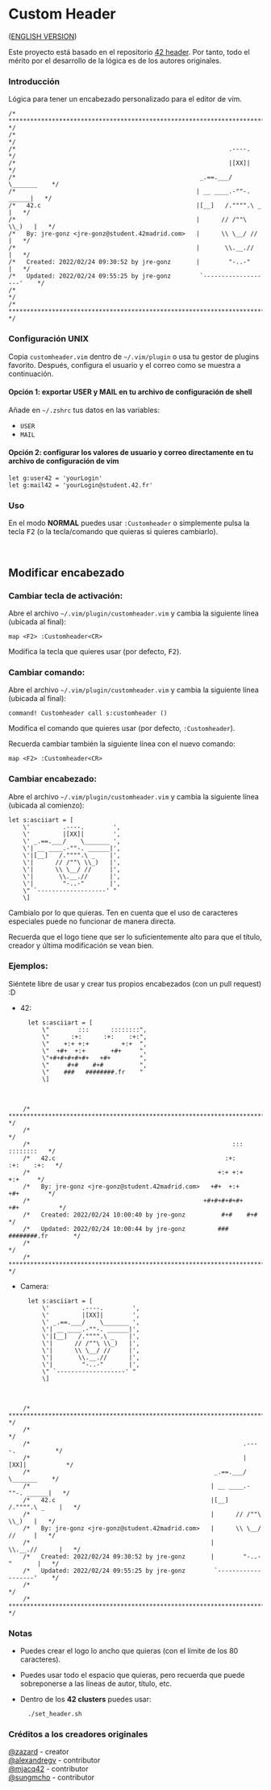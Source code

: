 # Custom Header

([ENGLISH VERSION](./README.md))

Este proyecto está basado en el repositorio [42 header](https://github.com/42Paris/42header). Por tanto, todo el mérito por el desarrollo de la lógica es de los autores originales.


### **Introducción**

Lógica para tener un encabezado personalizado para el editor de vim.


	/* ************************************************************************** */
	/*                                                                            */
	/*                                                           .----.           */
	/*                                                           |[XX]|           */
	/*                                                   _.==.___/    \_______    */
	/*                                                  | __ ____.-""-. ______|   */
	/*   42.c                                           |[__]   /."""".\ _    |   */
	/*                                                  |      // /""\ \\_)   |   */
	/*   By: jre-gonz <jre-gonz@student.42madrid.com>   |      \\ \__/ //     |   */
	/*                                                  |       \\.__.//      |   */
	/*   Created: 2022/02/24 09:30:52 by jre-gonz       |        "-..-"       |   */
	/*   Updated: 2022/02/24 09:55:25 by jre-gonz        `-------------------'    */
	/*                                                                            */
	/* ************************************************************************** */


### **Configuración UNIX**

Copia `customheader.vim` dentro de `~/.vim/plugin` o usa tu gestor de plugins favorito. Después, configura el usuario y el correo como se muestra a continuación.

#### Opción 1: exportar USER y MAIL en tu archivo de configuración de shell

Añade en `~/.zshrc` tus datos en las variables:

+ `USER`
+ `MAIL`

#### Opción 2: configurar los valores de usuario y correo directamente en tu archivo de configuración de vim

```vim
let g:user42 = 'yourLogin'
let g:mail42 = 'yourLogin@student.42.fr'
```

### **Uso**

En el modo **NORMAL** puedes usar `:Customheader` o simplemente pulsa la tecla <kbd>F2</kbd> (o la tecla/comando que quieras si quieres cambiarlo).

<br>

## **Modificar encabezado**

### **Cambiar tecla de activación**:
Abre el archivo `~/.vim/plugin/customheader.vim` y cambia la siguiente línea (ubicada al final):

	map <F2> :Customheader<CR>

Modifica la tecla que quieres usar (por defecto, <kbd>F2</kbd>).

### **Cambiar comando**:
Abre el archivo `~/.vim/plugin/customheader.vim` y cambia la siguiente línea (ubicada al final):

	command! Customheader call s:customheader ()

Modifica el comando que quieres usar (por defecto, `:Customheader`).

Recuerda cambiar también la siguiente línea con el nuevo comando:

	map <F2> :Customheader<CR>


### **Cambiar encabezado**:
Abre el archivo `~/.vim/plugin/customheader.vim` y cambia la siguiente línea (ubicada al comienzo):

	let s:asciiart = [
		\'         .----.        ',
		\'         |[XX]|        ',
		\' _.==.___/    \_______ ',
		\'| __ ____.-""-. ______|',
		\'|[__]   /."""".\ _    |',
		\'|      // /""\ \\_)   |',
		\'|      \\ \__/ //     |',
		\'|       \\.__.//      |',
		\'|        "-..-"       |',
		\" `-------------------' "
		\]

Cambialo por lo que quieras. Ten en cuenta que el uso de caracteres especiales puede no funcionar de manera directa.

Recuerda que el logo tiene que ser lo suficientemente alto para que el título, creador y última modificación se vean bien.

### **Ejemplos**:
Siéntete libre de usar y crear tus propios encabezados (con un pull request) :D

- 42:

		let s:asciiart = [
			\"        :::      ::::::::",
			\"      :+:      :+:    :+:",
			\"    +:+ +:+         +:+  ",
			\"  +#+  +:+       +#+     ",
			\"+#+#+#+#+#+   +#+        ",
			\"     #+#    #+#          ",
			\"    ###   ########.fr    "
			\]
<br>

		/* ************************************************************************** */
		/*                                                                            */
		/*                                                        :::      ::::::::   */
		/*   42.c                                               :+:      :+:    :+:   */
		/*                                                    +:+ +:+         +:+     */
		/*   By: jre-gonz <jre-gonz@student.42madrid.com>   +#+  +:+       +#+        */
		/*                                                +#+#+#+#+#+   +#+           */
		/*   Created: 2022/02/24 10:00:40 by jre-gonz          #+#    #+#             */
		/*   Updated: 2022/02/24 10:00:44 by jre-gonz         ###   ########.fr       */
		/*                                                                            */
		/* ************************************************************************** */

- Camera:

		let s:asciiart = [
			\'         .----.        ',
			\'         |[XX]|        ',
			\' _.==.___/    \_______ ',
			\'| __ ____.-""-. ______|',
			\'|[__]   /."""".\ _    |',
			\'|      // /""\ \\_)   |',
			\'|      \\ \__/ //     |',
			\'|       \\.__.//      |',
			\'|        "-..-"       |',
			\" `-------------------' "
			\]
<br>

		/* ************************************************************************** */
		/*                                                                            */
		/*                                                           .----.           */
		/*                                                           |[XX]|           */
		/*                                                   _.==.___/    \_______    */
		/*                                                  | __ ____.-""-. ______|   */
		/*   42.c                                           |[__]   /."""".\ _    |   */
		/*                                                  |      // /""\ \\_)   |   */
		/*   By: jre-gonz <jre-gonz@student.42madrid.com>   |      \\ \__/ //     |   */
		/*                                                  |       \\.__.//      |   */
		/*   Created: 2022/02/24 09:30:52 by jre-gonz       |        "-..-"       |   */
		/*   Updated: 2022/02/24 09:55:25 by jre-gonz        `-------------------'    */
		/*                                                                            */
		/* ************************************************************************** */


### **Notas**

- Puedes crear el logo lo ancho que quieras (con el límite de los 80 caracteres).

- Puedes usar todo el espacio que quieras, pero recuerda que puede sobreponerse a las líneas de autor, título, etc.

- Dentro de los **42 clusters** puedes usar:

		./set_header.sh


### **Créditos a los creadores originales**

[@zazard](https://github.com/zazard) - creator  
[@alexandregv](https://github.com/alexandregv) - contributor  
[@mjacq42](https://github.com/mjacq42) - contributor  
[@sungmcho](https://github.com/lordtomi0325) - contributor  
